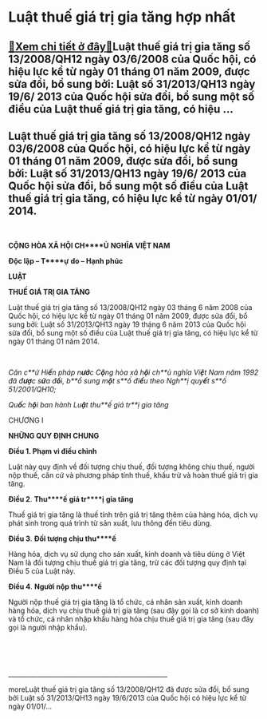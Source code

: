 Luật thuế giá trị gia tăng hợp nhất
===================================

[:gift:Xem chi tiết ở đây:gift:](https://hddtvn.com/luat-thue-gia-tri-gia-tang-hop-nhat/)Luật thuế giá trị gia tăng số 13/2008/QH12 ngày 03/6/2008 của Quốc hội, có hiệu lực kể từ ngày 01 tháng 01 năm 2009, được sửa đổi, bổ sung bởi: Luật số 31/2013/QH13 ngày 19/6/ 2013 của Quốc hội sửa đổi, bổ sung một số điều của Luật thuế giá trị gia tăng, có hiệu …
------------------------------------------------------------------------------------------------------------------------------------------------------------------------------------------------------------------------------------------------------------------------



Luật thuế giá trị gia tăng số 13/2008/QH12 ngày 03/6/2008 của Quốc hội, có hiệu lực kể từ ngày 01 tháng 01 năm 2009, được sửa đổi, bổ sung bởi: Luật số 31/2013/QH13 ngày 19/6/ 2013 của Quốc hội sửa đổi, bổ sung một số điều của Luật thuế giá trị gia tăng, có hiệu lực kể từ ngày 01/01/ 2014.
----------------------------------------------------------------------------------------------------------------------------------------------------------------------------------------------------------------------------------------------------------------------------------------------------


 



**C****Ộ****NG HÒA XÃ H****Ộ****I CH****Ủ** **NGHĨA VI****Ệ****T NAM**  

**Đ****ộ****c l****ậ****p – T****ự** **do – H****ạ****nh phúc**
 



**LUẬT**  

**THUẾ GIÁ TRỊ GIA T****Ă****NG**
   

Luật thuế giá trị gia tăng số 13/2008/QH12 ngày 03 tháng 6 năm 2008 của Quốc hội, có hiệu lực kể từ ngày 01 tháng 01 năm 2009, được sửa đổi, bổ sung bởi: Luật số 31/2013/QH13 ngày 19 tháng 6 năm 2013 của Quốc hội sửa đổi, bổ sung một số điều của Luật thuế giá trị gia tăng, có hiệu lực kể từ ngày 01 tháng 01 năm 2014.  

   

*Căn c**ứ* *Hi**ế**n pháp n**ướ**c C**ộ**ng hòa xã h**ộ**i ch**ủ* *nghĩa Vi**ệ**t Nam năm 1992 đã đ**ượ**c s**ử**a đ**ổ**i, b**ổ* *sung m**ộ**t s**ố* *đi**ề**u theo Ngh**ị* *quy**ế**t s**ố* *51/2001/QH10;*


*Qu**ố**c h**ộ**i ban hành Lu**ậ**t thu**ế* *giá tr**ị* *gia tăng*



CHƯƠNG I  

**NH****Ữ****NG QUY Đ****Ị****NH CHUNG**

**Đi****ề****u 1. Ph****ạ****m vi đi****ề****u ch****ỉ****nh**   

Luật này quy định về đối tượng chịu thuế, đối tượng không chịu thuế, người nộp thuế, căn cứ và phương pháp tính thuế, khấu trừ và hoàn thuế giá trị gia tăng.


**Đi****ề****u 2**. **Thu****ế** **giá tr****ị** **gia tăng**  

Thuế giá trị gia tăng là thuế tính trên giá trị tăng thêm của hàng hóa, dịch vụ phát sinh trong quá trình từ sản xuất, lưu thông đến tiêu dùng.


**Đi****ề****u 3**. **Đ****ố****i t****ượ****ng ch****ị****u thu****ế**  

Hàng hóa, dịch vụ sử dụng cho sản xuất, kinh doanh và tiêu dùng ở Việt Nam là đối tượng chịu thuế giá trị gia tăng, trừ các đối tượng quy định tại Điều 5 của Luật này.


**Đi****ề****u 4**. **Ng****ườ****i n****ộ****p thu****ế**  

Người nộp thuế giá trị gia tăng là tổ chức, cá nhân sản xuất, kinh doanh hàng hóa, dịch vụ chịu thuế giá trị gia tăng (sau đây gọi là cơ sở kinh doanh) và tổ chức, cá nhân nhập khẩu hàng hóa chịu thuế giá trị gia tăng (sau đây gọi là người nhập khẩu).  

 


 



\_\_\_\_\_\_\_\_\_\_\_\_\_\_\_\_\_\_\_\_\_\_\_\_\_\_\_\_\_\_\_\_\_\_\_\_\_\_\_\_\_\_\_\_\_\_\_\_\_\_
  


moreLuật thuế giá trị gia tăng số 13/2008/QH12 đã được sửa đổi, bổ sung bởi Luật số 31/2013/QH13 ngày 19/6/2013 của Quốc hội có hiệu lực kể từ ngày 01/01/…

